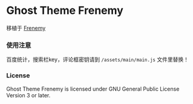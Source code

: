 # Ghost Theme Frenemy

移植于 [Frenemy](https://github.com/JaxsonWang/Frenemy) 

### 使用注意

百度统计，搜索栏key，评论框密钥请到 `/assets/main/main.js` 文件里替换！

### License

Ghost Theme Frenemy is licensed under GNU General Public License Version 3 or later.
